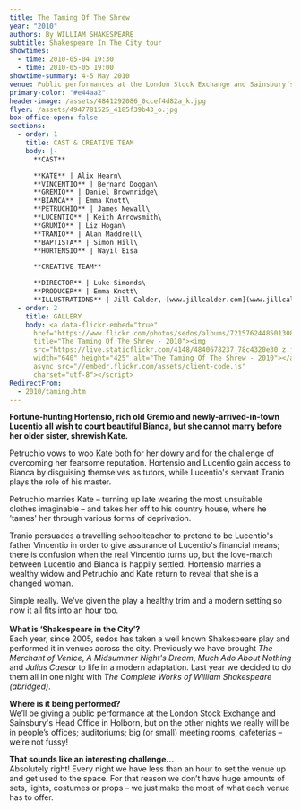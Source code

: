 ```yaml
---
title: The Taming Of The Shrew
year: "2010"
authors: By WILLIAM SHAKESPEARE
subtitle: Shakespeare In The City tour
showtimes:
  - time: 2010-05-04 19:30
  - time: 2010-05-05 19:00
showtime-summary: 4-5 May 2010
venue: Public performances at the London Stock Exchange and Sainsbury’s Head office
primary-color: "#e44aa2"
header-image: /assets/4841292086_0ccef4d82a_k.jpg
flyer: /assets/4947781525_4185f39b43_o.jpg
box-office-open: false
sections:
  - order: 1
    title: CAST & CREATIVE TEAM
    body: |-
      **CAST**

      **KATE** | Alix Hearn\
      **VINCENTIO** | Bernard Doogan\
      **GREMIO** | Daniel Brownridge\
      **BIANCA** | Emma Knott\
      **PETRUCHIO** | James Newall\
      **LUCENTIO** | Keith Arrowsmith\
      **GRUMIO** | Liz Hogan\
      **TRANIO** | Alan Maddrell\
      **BAPTISTA** | Simon Hill\
      **HORTENSIO** | Wayil Eisa

      **CREATIVE TEAM**

      **DIRECTOR** | Luke Simonds\
      **PRODUCER** | Emma Knott\
      **ILLUSTRATIONS** | Jill Calder, [www.jillcalder.com](www.jillcalder.com)
  - order: 2
    title: GALLERY
    body: <a data-flickr-embed="true"
      href="https://www.flickr.com/photos/sedos/albums/72157624485013089"
      title="The Taming Of The Shrew - 2010"><img
      src="https://live.staticflickr.com/4148/4840678237_78c4320e30_z.jpg"
      width="640" height="425" alt="The Taming Of The Shrew - 2010"></a><script
      async src="//embedr.flickr.com/assets/client-code.js"
      charset="utf-8"></script>
RedirectFrom:
  - 2010/taming.htm
---
```

**Fortune-hunting Hortensio, rich old Gremio and newly-arrived-in-town Lucentio all wish to court beautiful Bianca, but she cannot marry before her older sister, shrewish Kate.**

Petruchio vows to woo Kate both for her dowry and for the challenge of overcoming her fearsome reputation. Hortensio and Lucentio gain access to Bianca by disguising themselves as tutors, while Lucentio's servant Tranio plays the role of his master.

Petruchio marries Kate – turning up late wearing the most unsuitable clothes imaginable – and takes her off to his country house, where he 'tames' her through various forms of deprivation.

Tranio persuades a travelling schoolteacher to pretend to be Lucentio's father Vincentio in order to give assurance of Lucentio's financial means; there is confusion when the real Vincentio turns up, but the love-match between Lucentio and Bianca is happily settled. Hortensio marries a wealthy widow and Petruchio and Kate return to reveal that she is a changed woman.

Simple really. We’ve given the play a healthy trim and a modern setting so now it all fits into an hour too.\
\
**What is ‘Shakespeare in the City’?**\
Each year, since 2005, sedos has taken a well known Shakespeare play and performed it in venues across the city. Previously we have brought *The Merchant of Venice*, *A Midsummer Night's Dream*, *Much Ado About Nothing* and *Julius Caesar* to life in a modern adaptation. Last year we decided to do them all in one night with *The Complete Works of William Shakespeare (abridged)*.

**Where is it being performed?**\
We’ll be giving a public performance at the London Stock Exchange and Sainsbury's Head Office in Holborn, but on the other nights we really will be in people’s offices; auditoriums; big (or small) meeting rooms, cafeterias – we’re not fussy!

**That sounds like an interesting challenge…**\
Absolutely right! Every night we have less than an hour to set the venue up and get used to the space. For that reason we don’t have huge amounts of sets, lights, costumes or props – we just make the most of what each venue has to offer.